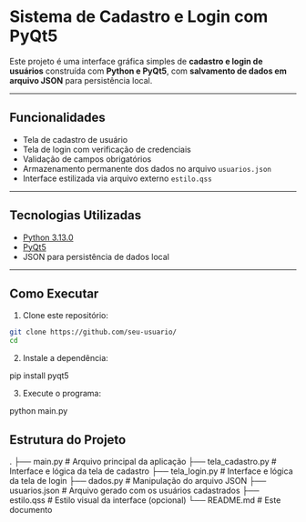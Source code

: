 # Sistema de Cadastro e Login com PyQt5

Este projeto é uma interface gráfica simples de **cadastro e login de usuários** construída com **Python e PyQt5**, com **salvamento de dados em arquivo JSON** para persistência local.

---

## Funcionalidades

- Tela de cadastro de usuário
- Tela de login com verificação de credenciais
- Validação de campos obrigatórios
- Armazenamento permanente dos dados no arquivo `usuarios.json`
- Interface estilizada via arquivo externo `estilo.qss`

---

## Tecnologias Utilizadas

- [Python 3.13.0](https://www.python.org)
- [PyQt5](https://pypi.org/project/PyQt5/)
- JSON para persistência de dados local

---

## Como Executar

1. Clone este repositório:

```bash
git clone https://github.com/seu-usuario/
cd 
```

2. Instale a dependência:

pip install pyqt5

3. Execute o programa:

python main.py

## Estrutura do Projeto

.
├── main.py             # Arquivo principal da aplicação
├── tela_cadastro.py    # Interface e lógica da tela de cadastro
├── tela_login.py       # Interface e lógica da tela de login
├── dados.py            # Manipulação do arquivo JSON
├── usuarios.json       # Arquivo gerado com os usuários cadastrados
├── estilo.qss          # Estilo visual da interface (opcional)
└── README.md           # Este documento
